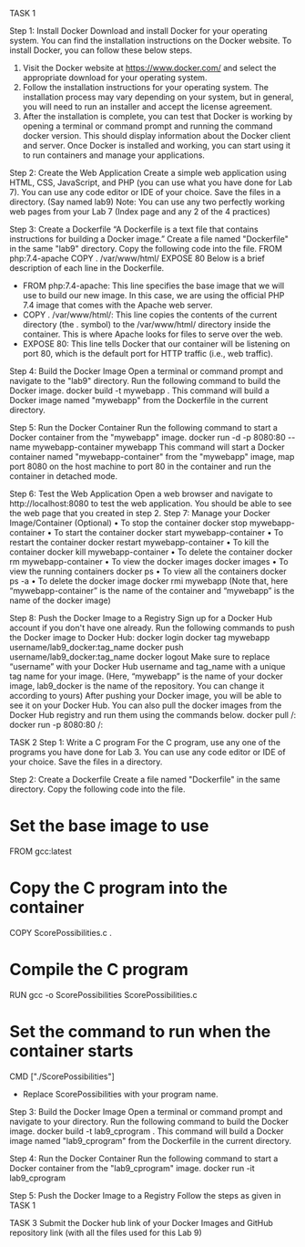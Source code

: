 TASK 1

Step 1: Install Docker
Download and install Docker for your operating system. You can find the installation instructions
on the Docker website.
To install Docker, you can follow these below steps.
1. Visit the Docker website at https://www.docker.com/ and select the appropriate
download for your operating system.
2. Follow the installation instructions for your operating system. The installation process may
vary depending on your system, but in general, you will need to run an installer and accept
the license agreement.
3. After the installation is complete, you can test that Docker is working by opening a
terminal or command prompt and running the command docker version. This should
display information about the Docker client and server.
Once Docker is installed and working, you can start using it to run containers and manage your
applications.

Step 2: Create the Web Application
Create a simple web application using HTML, CSS, JavaScript, and PHP (you can use what you
have done for Lab 7). You can use any code editor or IDE of your choice. Save the files in a
directory. (Say named lab9)
Note: You can use any two perfectly working web pages from your Lab 7 (Index page and any 2
of the 4 practices)

Step 3: Create a Dockerfile
“A Dockerfile is a text file that contains instructions for building a Docker image.”
Create a file named "Dockerfile" in the same "lab9" directory. Copy the following code into the
file.
FROM php:7.4-apache
COPY . /var/www/html/
EXPOSE 80
Below is a brief description of each line in the Dockerfile.
- FROM php:7.4-apache: This line specifies the base image that we will use to build our new
image. In this case, we are using the official PHP 7.4 image that comes with the Apache
web server.
- COPY . /var/www/html/: This line copies the contents of the current directory (the .
symbol) to the /var/www/html/ directory inside the container. This is where Apache looks
for files to serve over the web.
- EXPOSE 80: This line tells Docker that our container will be listening on port 80, which is
the default port for HTTP traffic (i.e., web traffic).

Step 4: Build the Docker Image
Open a terminal or command prompt and navigate to the "lab9" directory. Run the following
command to build the Docker image.
docker build -t mywebapp .
This command will build a Docker image named "mywebapp" from the Dockerfile in the current
directory.

Step 5: Run the Docker Container
Run the following command to start a Docker container from the "mywebapp" image.
docker run -d -p 8080:80 --name mywebapp-container mywebapp
This command will start a Docker container named "mywebapp-container" from the
"mywebapp" image, map port 8080 on the host machine to port 80 in the container and run the
container in detached mode.

Step 6: Test the Web Application
Open a web browser and navigate to http://localhost:8080 to test the web application. You
should be able to see the web page that you created in step 2.
Step 7: Manage your Docker Image/Container (Optional)
• To stop the container docker stop mywebapp-container
• To start the container docker start mywebapp-container
• To restart the container docker restart mywebapp-container
• To kill the container docker kill mywebapp-container
• To delete the container docker rm mywebapp-container
• To view the docker images docker images
• To view the running containers docker ps
• To view all the containers docker ps -a
• To delete the docker image docker rmi mywebapp
(Note that, here “mywebapp-container” is the name of the container and “mywebapp” is the
name of the docker image)

Step 8: Push the Docker Image to a Registry
Sign up for a Docker Hub account if you don't have one already. Run the following commands to
push the Docker image to Docker Hub:
docker login
docker tag mywebapp username/lab9_docker:tag_name
docker push username/lab9_docker:tag_name
docker logout
Make sure to replace “username” with your Docker Hub username and tag_name with a
unique tag name for your image.
(Here, “mywebapp” is the name of your docker image, lab9_docker is the name of the
repository. You can change it according to yours)
After pushing your Docker image, you will be able to see it on your Docker Hub.
You can also pull the docker images from the Docker Hub registry and run them using the
commands below.
docker pull <username>/<image-name>:<tag>
docker run -p 8080:80 <username>/<image-name>:<tag>

TASK 2
Step 1: Write a C program
For the C program, use any one of the programs you have done for Lab 3. You can use any code
editor or IDE of your choice. Save the files in a directory.

Step 2: Create a Dockerfile
Create a file named "Dockerfile" in the same directory. Copy the following code into the file.

# Set the base image to use
FROM gcc:latest
# Copy the C program into the container
COPY ScorePossibilities.c .
# Compile the C program
RUN gcc -o ScorePossibilities ScorePossibilities.c
# Set the command to run when the container starts
CMD ["./ScorePossibilities"]
- Replace ScorePossibilities with your program name.

Step 3: Build the Docker Image
Open a terminal or command prompt and navigate to your directory. Run the following
command to build the Docker image.
docker build -t lab9_cprogram .
This command will build a Docker image named "lab9_cprogram" from the Dockerfile in the
current directory.

Step 4: Run the Docker Container
Run the following command to start a Docker container from the "lab9_cprogram" image.
docker run -it lab9_cprogram

Step 5: Push the Docker Image to a Registry
Follow the steps as given in TASK 1

TASK 3
Submit the Docker hub link of your Docker Images and GitHub repository link (with all the files
used for this Lab 9)
